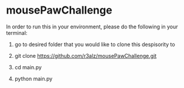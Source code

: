 # mousePawChallenge

In order to run this in your environment, please do the following in your terminal:

1. go to desired folder that you would like to clone this despisority to

2. git clone https://github.com/r3alz/mousePawChallenge.git

3. cd main.py

4. python main.py
